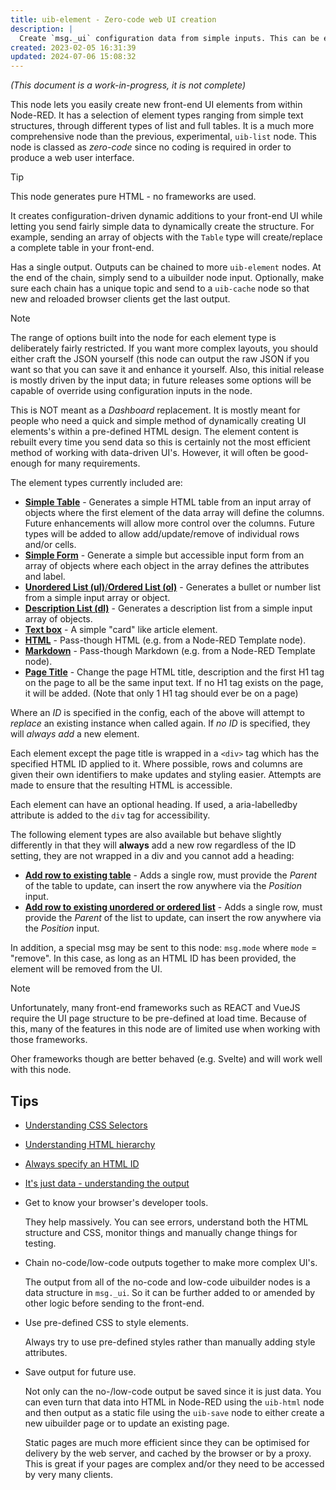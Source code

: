 ```yaml
---
title: uib-element - Zero-code web UI creation
description: |
  Create `msg._ui` configuration data from simple inputs. This can be easily turned into HTML by the uibuilder client library. All that is needed is to send the data to a uibuilder node and the UI will be built dynamically.
created: 2023-02-05 16:31:39
updated: 2024-07-06 15:08:32
---
```


*(This document is a work-in-progress, it is not complete)*

This node lets you easily create new front-end UI elements from within Node-RED. It has a selection of element types ranging from simple text structures, through different types of list and full tables. It is a much more comprehensive node than the previous, experimental, `uib-list` node. This node is classed as _zero-code_ since no coding is required in order to produce a web user interface.

> [!TIP]
> This node generates pure HTML - no frameworks are used.

It creates configuration-driven dynamic additions to your front-end UI while letting you send fairly simple data to dynamically create the structure. For example, sending an array of objects with the `Table` type will create/replace a complete table in your front-end.

Has a single output. Outputs can be chained to more `uib-element` nodes. At the end of the chain, simply send to a uibuilder node input. Optionally, make sure each chain has a unique topic and send to a `uib-cache` node so that new and reloaded browser clients get the last output.

> [!NOTE]
> The range of options built into the node for each element type is deliberately fairly restricted. If you want more complex layouts, you should either craft the JSON yourself (this node can output the raw JSON if you want so that you can save it and enhance it yourself. Also, this initial release is mostly driven by the input data; in future releases some options will be capable of override using configuration inputs in the node.
> 
> This is NOT meant as a *Dashboard* replacement. It is mostly meant for people who need a quick and simple method of dynamically creating UI elements's within a pre-defined HTML design. The element content is rebuilt every time you send data so this is certainly not the most efficient method of working with data-driven UI's. However, it will often be good-enough for many requirements.

The element types currently included are:

* [**Simple Table**](elements/tables.md) - Generates a simple HTML table from an input array of objects where the first element of the data array will define the columns. Future enhancements will allow more control over the columns. Future types will be added to allow add/update/remove of individual rows and/or cells.
* [**Simple Form**](elements/forms.md) - Generate a simple but accessible input form from an array of objects where each object in the array defines the attributes and label.
* [**Unordered List (ul)**/**Ordered List (ol)**](elements/lists.md) - Generates a bullet or number list from a simple input array or object.
* [**Description List (dl)**](elements/lists.md) - Generates a description list from a simple input array of objects.
* [**Text box**](elements/other.md) - A simple "card" like article element.
* [**HTML**](elements/html.md) - Pass-though HTML (e.g. from a Node-RED Template node).
* [**Markdown**](elements/markdown.md) - Pass-though Markdown (e.g. from a Node-RED Template node).
* [**Page Title**](elements/other.md) - Change the page HTML title, description and the first H1 tag on the page to all be the same input text. If no H1 tag exists on the page, it will be added. (Note that only 1 H1 tag should ever be on a page)

Where an *ID* is specified in the config, each of the above will attempt to *replace* an existing instance when called again. If *no ID* is specified, they will *always add* a new element.

Each element except the page title is wrapped in a `<div>` tag which has the specified HTML ID applied to it. Where possible, rows and columns are given their own identifiers to make updates and styling easier. Attempts are made to ensure that the resulting HTML is accessible.

Each element can have an optional heading. If used, a aria-labelledby attribute is added to the `div` tag for accessibility.

The following element types are also available but behave slightly differently in that they will **always** add a new row regardless of the ID setting, they are not wrapped in a div and you cannot add a heading:

* [**Add row to existing table**](elements/tables#adding-table-rows) - Adds a single row, must provide the _Parent_ of the table to update, can insert the row anywhere via the _Position_ input.
* [**Add row to existing unordered or ordered list**](elements/lists.md) - Adds a single row, must provide the _Parent_ of the list to update, can insert the row anywhere via the _Position_ input.

In addition, a special msg may be sent to this node: `msg.mode` where `mode` = "remove". In this case, as long as an HTML ID has been provided, the element will be removed from the UI.

> [!NOTE]
> Unfortunately, many front-end frameworks such as REACT and VueJS require the UI page structure to be pre-defined at load time. Because of this, many of the features in this node are of limited use when working with those frameworks.
>
> Oher frameworks though are better behaved (e.g. Svelte) and will work well with this node.

## Tips

* [Understanding CSS Selectors](/how-to/css-selectors)
* [Understanding HTML hierarchy](/how-to/well-structured-html)
* [Always specify an HTML ID](/how-to/css-selectors?id=simplifying-selectors)
* [It's just data - understanding the output](/client-docs/config-driven-ui)

* Get to know your browser's developer tools.
  
  They help massively. You can see errors, understand both the HTML structure and CSS, monitor things and manually change things for testing.

* Chain no-code/low-code outputs together to make more complex UI's.
  
  The output from all of the no-code and low-code uibuilder nodes is a data structure in `msg._ui`. So it can be further added to or amended by other logic before sending to the front-end.

* Use pre-defined CSS to style elements.
  
  Always try to use pre-defined styles rather than manually adding style attributes.

* Save output for future use.
  
  Not only can the no-/low-code output be saved since it is just data. You can even turn that data into HTML in Node-RED using the `uib-html` node and then output as a static file using the `uib-save` node to either create a new uibuilder page or to update an existing page.

  Static pages are much more efficient since they can be optimised for delivery by the web server, and cached by the browser or by a proxy. This is great if your pages are complex and/or they need to be accessed by very many clients.

